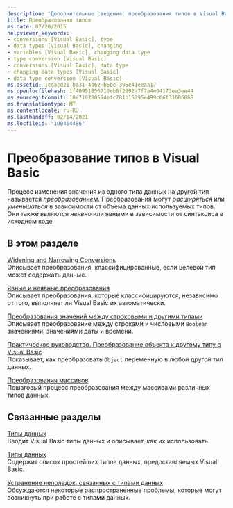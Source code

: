 ```yaml
---
description: 'Дополнительные сведения: преобразования типов в Visual Basic'
title: Преобразования типов
ms.date: 07/20/2015
helpviewer_keywords:
- conversions [Visual Basic], type
- data types [Visual Basic], changing
- variables [Visual Basic], changing data type
- type conversion [Visual Basic]
- conversions [Visual Basic], data type
- changing data types [Visual Basic]
- data type conversion [Visual Basic]
ms.assetid: 1cdacd21-ba31-4b62-b5be-395e41eeaa17
ms.openlocfilehash: 1f40951856710eb6f2892a7f7a4e04173ee3ee44
ms.sourcegitcommit: 10e719780594efc781b15295e499c66f316068b8
ms.translationtype: MT
ms.contentlocale: ru-RU
ms.lasthandoff: 02/14/2021
ms.locfileid: "100454486"
---
```

# <a name="type-conversions-in-visual-basic"></a>Преобразование типов в Visual Basic

Процесс изменения значения из одного типа данных на другой тип называется *преобразованием*. Преобразования могут *расширяться* или *уменьшаться* в зависимости от объема данных используемых типов. Они также являются *неявно* или явными в зависимости от синтаксиса в исходном коде.  
  
## <a name="in-this-section"></a>В этом разделе  

 [Widening and Narrowing Conversions](widening-and-narrowing-conversions.md)  
 Описывает преобразования, классифицированные, если целевой тип может содержать данные.  
  
 [Явные и неявные преобразования](implicit-and-explicit-conversions.md)  
 Описывает преобразования, которые классифицируются, независимо от того, выполняет ли Visual Basic их автоматически.  
  
 [Преобразования значений между строковыми и другими типами](conversions-between-strings-and-other-types.md)  
 Описывает преобразование между строками и числовыми `Boolean` значениями, значениями даты и времени.  
  
 [Практическое руководство. Преобразование объекта к другому типу в Visual Basic](how-to-convert-an-object-to-another-type.md)  
 Показывает, как преобразовать `Object` переменную в любой другой тип данных.  
  
 [Преобразования массивов](array-conversions.md)  
 Пошаговый процесс преобразования между массивами различных типов данных.  
  
## <a name="related-sections"></a>Связанные разделы  

 [Типы данных](index.md)  
 Вводит Visual Basic типы данных и описывает, как их использовать.  
  
 [Типы данных](../../../language-reference/data-types/index.md)  
 Содержит список простейших типов данных, предоставляемых Visual Basic.  
  
 [Устранение неполадок, связанных с типами данных](troubleshooting-data-types.md)  
 Обсуждаются некоторые распространенные проблемы, которые могут возникнуть при работе с типами данных.
